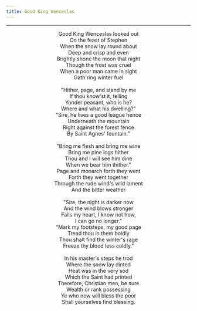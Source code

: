 ```yaml
---
title: Good King Wenceslas
---
```


---
<center>
Good King Wenceslas looked out<br/>
On the feast of Stephen<br/>
When the snow lay round about<br/>
Deep and crisp and even<br/>
Brightly shone the moon that night<br/>
Though the frost was cruel<br/>
When a poor man came in sight<br/>
Gath'ring winter fuel<br/>
<br/>
"Hither, page, and stand by me<br/>
If thou know'st it, telling<br/>
Yonder peasant, who is he?<br/>
Where and what his dwelling?"<br/>
"Sire, he lives a good league hence<br/>
Underneath the mountain<br/>
Right against the forest fence<br/>
By Saint Agnes' fountain."<br/>
<br/>
"Bring me flesh and bring me wine<br/>
Bring me pine logs hither<br/>
Thou and I will see him dine<br/>
When we bear him thither."<br/>
Page and monarch forth they went<br/>
Forth they went together<br/>
Through the rude wind's wild lament<br/>
And the bitter weather<br/>
<br/>
"Sire, the night is darker now<br/>
And the wind blows stronger<br/>
Fails my heart, I know not how,<br/>
I can go no longer."<br/>
"Mark my footsteps, my good page<br/>
Tread thou in them boldly<br/>
Thou shalt find the winter's rage<br/>
Freeze thy blood less coldly."<br/>
<br/>
In his master's steps he trod<br/>
Where the snow lay dinted<br/>
Heat was in the very sod<br/>
Which the Saint had printed<br/>
Therefore, Christian men, be sure<br/>
Wealth or rank possessing<br/>
Ye who now will bless the poor<br/>
Shall yourselves find blessing.
</center>